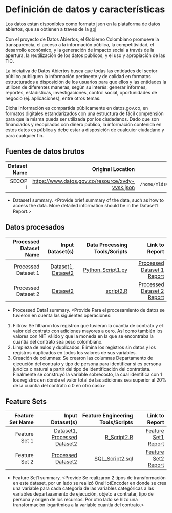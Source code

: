 # Definición de datos y características

Los datos están disponibles como formato json en la plataforma de datos abiertos, que se obtienen a traves de la [api](https://www.datos.gov.co/resource/xvdy-vvsk.json)
 
Con el proyecto de Datos Abiertos, el Gobierno Colombiano promueve la transparencia, el acceso a la información pública, la competitividad, el desarrollo económico, y la generación de impacto social a través de la apertura, la reutilización de los datos públicos, y el uso y apropiación de las TIC.

La iniciativa de Datos Abiertos busca que todas las entidades del sector público publiquen la información pertinente y de calidad en formatos estructurados a disposición de los usuarios para que ellos y las entidades la utilicen de diferentes maneras, según su interés: generar informes, reportes, estadísticas, investigaciones, control social, oportunidades de negocio (ej. aplicaciones), entre otros temas.

Dicha información es compartida públicamente en datos.gov.co, en formatos digitales estandarizados con una estructura de fácil comprensión para que la misma pueda ser utilizada por los ciudadanos. Dado que son financiados y recopilados con dinero público, la información contenida en estos datos es pública y debe estar a disposición de cualquier ciudadano y para cualquier fin.



## Fuentes de datos brutos

| Dataset Name | Original Location   | Destination Location  | Data Movement Tools / Scripts | Link to Report |
| ---:| ---: | ---: | ---: | -----: |
| SECOP I | https://www.datos.gov.co/resource/xvdy-vvsk.json | `/home/mlds6_sbkfcp/data/raw/secop_i.json` | `/packagename/database/<por definir>` | *Por definir*|


* Dataset1 summary. <Provide brief summary of the data, such as how to access the data. More detailed information should be in the Dataset1 Report.>


## Datos procesados
| Processed Dataset Name | Input Dataset(s)   | Data Processing Tools/Scripts | Link to Report |
| ---:| ---: | ---: | ---: | 
| Processed Dataset 1 | [Dataset1](link/to/dataset1/report), [Dataset2](link/to/dataset2/report) | [Python_Script1.py](link/to/python/script/file/in/Code) | [Processed Dataset 1 Report](link/to/report1)|
| Processed Dataset 2 | [Dataset2](link/to/dataset2/report) |[script2.R](link/to/R/script/file/in/Code) | [Processed Dataset 2 Report](link/to/report2)|
* Processed Data1 summary. <Provide Para el  procesamiento de datos se tuvieron en cuenta las siguientes operaciones:
1. Filtros: Se filtraron los registron que tuvieran la cuantía de contrato y el valor del contrato con adiciones mayores a cero. Así como también los valores con NIT válido y que la moneda en la que se encontraba la cuantía del contrato sea peso colombiano.
2. Limpieza de nulos y duplicados: Elimina los registros sin datos y los registros duplicados en todos los valores de sus variables.
3. Creación de columnas: Se crearon las columnas Departamento de ejecución del contrato y tipo de persona para identificar si es persona jurídica o natural a partir del tipo de identificación del contratista. Finalmente se construyó la variable sobrecosto, la cual identifica con 1 los registros en donde el valor total de las adiciones sea superior al 20% de la cuantía del contrato o 0 en otro caso>


## Feature Sets

| Feature Set Name | Input Dataset(s)   | Feature Engineering Tools/Scripts | Link to Report |
| ---:| ---: | ---: | ---: | 
| Feature Set 1 | [Dataset1](link/to/dataset1/report), [Processed Dataset2](link/to/dataset2/report) | [R_Script2.R](link/to/R/script/file/in/Code) | [Feature Set1 Report](link/to/report1)|
| Feature Set 2 | [Processed Dataset2](link/to/dataset2/report) |[SQL_Script2.sql](link/to/sql/script/file/in/Code) | [Feature Set2 Report](link/to/report2)|

* Feature Set1 summary. <Provide Se realizaron 2 tipos de transformación en este dataset, por un lado se realizó OneHotEncoder en donde se crea una variable para cada categoría de las variables categóricas a las variables departaaamento de ejecución, objeto a contratar, tipo de persona y origen de los recursos. Por otro lado se hizo una transformación logarítmica a la variable cuantía del contrato.>
